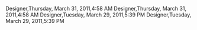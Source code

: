 ﻿Designer,Thursday, March 31, 2011,4:58 AMDesigner,Thursday, March 31, 2011,4:58 AMDesigner,Tuesday, March 29, 2011,5:39 PMDesigner,Tuesday, March 29, 2011,5:39 PM